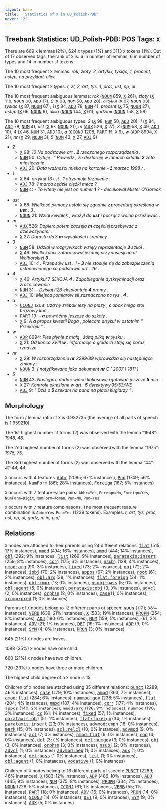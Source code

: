 ```yaml
---
layout: base
title:  'Statistics of X in UD_Polish-PDB'
udver: '2'
---
```


## Treebank Statistics: UD_Polish-PDB: POS Tags: `X`

There are 669 `X` lemmas (2%), 624 `X` types (1%) and 3113 `X` tokens (1%).
Out of 17 observed tags, the rank of `X` is: 6 in number of lemmas, 6 in number of types and 14 in number of tokens.

The 10 most frequent `X` lemmas: <em>rok, złoty, 2, artykuł, tysiąc, 1, procent, ustęp, na przykład, ulica</em>

The 10 most frequent `X` types:  <em>r, zł, 2, art, tys, 1, proc, ust, np, ul</em>

The 10 most frequent ambiguous lemmas: <em>rok</em> (<tt><a href="pl_pdb-pos-NOUN.html">NOUN</a></tt> 859, <tt><a href="pl_pdb-pos-X.html">X</a></tt> 261), <em>złoty</em> (<tt><a href="pl_pdb-pos-X.html">X</a></tt> 110, <tt><a href="pl_pdb-pos-NOUN.html">NOUN</a></tt> 60, <tt><a href="pl_pdb-pos-ADJ.html">ADJ</a></tt> 17), <em>2</em> (<tt><a href="pl_pdb-pos-X.html">X</a></tt> 98, <tt><a href="pl_pdb-pos-NUM.html">NUM</a></tt> 50, <tt><a href="pl_pdb-pos-ADJ.html">ADJ</a></tt> 20), <em>artykuł</em> (<tt><a href="pl_pdb-pos-X.html">X</a></tt> 97, <tt><a href="pl_pdb-pos-NOUN.html">NOUN</a></tt> 63), <em>tysiąc</em> (<tt><a href="pl_pdb-pos-X.html">X</a></tt> 87, <tt><a href="pl_pdb-pos-NOUN.html">NOUN</a></tt> 67), <em>1</em> (<tt><a href="pl_pdb-pos-X.html">X</a></tt> 84, <tt><a href="pl_pdb-pos-ADJ.html">ADJ</a></tt> 78, <tt><a href="pl_pdb-pos-NUM.html">NUM</a></tt> 4), <em>procent</em> (<tt><a href="pl_pdb-pos-X.html">X</a></tt> 75, <tt><a href="pl_pdb-pos-NOUN.html">NOUN</a></tt> 27), <em>ustęp</em> (<tt><a href="pl_pdb-pos-X.html">X</a></tt> 66, <tt><a href="pl_pdb-pos-NOUN.html">NOUN</a></tt> 9), <em>ulica</em> (<tt><a href="pl_pdb-pos-NOUN.html">NOUN</a></tt> 144, <tt><a href="pl_pdb-pos-X.html">X</a></tt> 61), <em>godzina</em> (<tt><a href="pl_pdb-pos-NOUN.html">NOUN</a></tt> 158, <tt><a href="pl_pdb-pos-X.html">X</a></tt> 58)

The 10 most frequent ambiguous types:  <em>2</em> (<tt><a href="pl_pdb-pos-X.html">X</a></tt> 98, <tt><a href="pl_pdb-pos-NUM.html">NUM</a></tt> 50, <tt><a href="pl_pdb-pos-ADJ.html">ADJ</a></tt> 20), <em>1</em> (<tt><a href="pl_pdb-pos-X.html">X</a></tt> 84, <tt><a href="pl_pdb-pos-ADJ.html">ADJ</a></tt> 78, <tt><a href="pl_pdb-pos-NUM.html">NUM</a></tt> 4), <em>ust</em> (<tt><a href="pl_pdb-pos-X.html">X</a></tt> 68, <tt><a href="pl_pdb-pos-NOUN.html">NOUN</a></tt> 21), <em>m</em> (<tt><a href="pl_pdb-pos-AUX.html">AUX</a></tt> 526, <tt><a href="pl_pdb-pos-X.html">X</a></tt> 27), <em>3</em> (<tt><a href="pl_pdb-pos-NUM.html">NUM</a></tt> 58, <tt><a href="pl_pdb-pos-X.html">X</a></tt> 49, <tt><a href="pl_pdb-pos-ADJ.html">ADJ</a></tt> 10), <em>4</em> (<tt><a href="pl_pdb-pos-X.html">X</a></tt> 46, <tt><a href="pl_pdb-pos-NUM.html">NUM</a></tt> 31, <tt><a href="pl_pdb-pos-ADJ.html">ADJ</a></tt> 10), <em>a</em> (<tt><a href="pl_pdb-pos-CCONJ.html">CCONJ</a></tt> 1208, <tt><a href="pl_pdb-pos-PART.html">PART</a></tt> 19, <tt><a href="pl_pdb-pos-X.html">X</a></tt> 9), <em>w</em> (<tt><a href="pl_pdb-pos-ADP.html">ADP</a></tt> 8994, <tt><a href="pl_pdb-pos-X.html">X</a></tt> 21), <em>nr</em> (<tt><a href="pl_pdb-pos-X.html">X</a></tt> 29, <tt><a href="pl_pdb-pos-NOUN.html">NOUN</a></tt> 3), <em>5</em> (<tt><a href="pl_pdb-pos-NUM.html">NUM</a></tt> 43, <tt><a href="pl_pdb-pos-X.html">X</a></tt> 27, <tt><a href="pl_pdb-pos-ADJ.html">ADJ</a></tt> 9)


* <em>2</em>
  * <tt><a href="pl_pdb-pos-X.html">X</a></tt> 98: <em>10 Na podstawie art . <b>2</b> rzeczonego rozporządzenia :</em>
  * <tt><a href="pl_pdb-pos-NUM.html">NUM</a></tt> 50: <em>Cytuję : “ Powiedz , że deklaruję w ramach składki <b>2</b> zeta miesięcznie .</em>
  * <tt><a href="pl_pdb-pos-ADJ.html">ADJ</a></tt> 20: <em>Data ważności mleka na kartonie - <b>2</b> marzec 1998 r .</em>
* <em>1</em>
  * <tt><a href="pl_pdb-pos-X.html">X</a></tt> 84: <em>artykuł 13 ust . <b>1</b> otrzymuje brzmienie :</em>
  * <tt><a href="pl_pdb-pos-ADJ.html">ADJ</a></tt> 78: <em><b>1</b> marca będzie ciężki mecz ?</em>
  * <tt><a href="pl_pdb-pos-NUM.html">NUM</a></tt> 4: <em>- To wtedy nie jest on numer <b>1</b> ? - dedukował Mister O'Goreck .</em>
* <em>ust</em>
  * <tt><a href="pl_pdb-pos-X.html">X</a></tt> 68: <em>Wielkość pomocy ustala się zgodnie z procedurą określoną w <b>ust</b> . 3 .</em>
  * <tt><a href="pl_pdb-pos-NOUN.html">NOUN</a></tt> 21: <em>Wziął kawałek , włożył do <b>ust</b> i począł z wolna przeżuwać .</em>
* <em>m</em>
  * <tt><a href="pl_pdb-pos-AUX.html">AUX</a></tt> 526: <em>Dopiero potem zaczęła <b>m</b> częściej przebywać z dziewczynami .</em>
  * <tt><a href="pl_pdb-pos-X.html">X</a></tt> 27: <em>Dorasta do 3 <b>m</b> wysokości i średnicy .</em>
* <em>3</em>
  * <tt><a href="pl_pdb-pos-NUM.html">NUM</a></tt> 58: <em>Udział w rozgrywkach wzięły reprezentacje <b>3</b> szkół .</em>
  * <tt><a href="pl_pdb-pos-X.html">X</a></tt> 49: <em>Wielki konar zatarasował jezdnię przy posesji na ul . Wolborskiej <b>3</b> .</em>
  * <tt><a href="pl_pdb-pos-ADJ.html">ADJ</a></tt> 10: <em>4 . Przepisów ust . 1 - <b>3</b> nie stosuje się do zabezpieczenia ustanowionego na podstawie art . 26 .</em>
* <em>4</em>
  * <tt><a href="pl_pdb-pos-X.html">X</a></tt> 46: <em>Artykuł 7 SEKCJA <b>4</b> : Zapobieganie dyskryminacji oraz zróżnicowanie</em>
  * <tt><a href="pl_pdb-pos-NUM.html">NUM</a></tt> 31: <em>- Dzisiaj PŻB eksploatuje <b>4</b> promy .</em>
  * <tt><a href="pl_pdb-pos-ADJ.html">ADJ</a></tt> 10: <em>Miejsca pomiarów sił zaznaczono na rys . <b>4</b> .</em>
* <em>a</em>
  * <tt><a href="pl_pdb-pos-CCONJ.html">CCONJ</a></tt> 1208: <em>Czarny źrebak leży na plaży , <b>a</b> obok niego stoi brązowy koń .</em>
  * <tt><a href="pl_pdb-pos-PART.html">PART</a></tt> 19: <em>– <b>a</b> powróćmy jeszcze do szkoły .</em>
  * <tt><a href="pl_pdb-pos-X.html">X</a></tt> 9: <em>A <b>a</b> propos kwestii Boga , polecam artykuł w ostatnim " Przekroju " .</em>
* <em>w</em>
  * <tt><a href="pl_pdb-pos-ADP.html">ADP</a></tt> 8994: <em>Pies płynie z małą , żółtą piłką <b>w</b> pysku .</em>
  * <tt><a href="pl_pdb-pos-X.html">X</a></tt> 21: <em>Od końca XVIII <b>w</b> . informacje o głodach stają się coraz rzadsze .</em>
* <em>nr</em>
  * <tt><a href="pl_pdb-pos-X.html">X</a></tt> 29: <em>W rozporządzeniu <b>nr</b> 2299/89 wprowadza się następujące zmiany :</em>
  * <tt><a href="pl_pdb-pos-NOUN.html">NOUN</a></tt> 3: <em>( notyfikowana jako dokument <b>nr</b> C ( 2007 ) 1811 )</em>
* <em>5</em>
  * <tt><a href="pl_pdb-pos-NUM.html">NUM</a></tt> 43: <em>Następnie dodać wiórki kokosowe i gotować jeszcze <b>5</b> min .</em>
  * <tt><a href="pl_pdb-pos-X.html">X</a></tt> 27: <em>Kontrole określone w art . <b>5</b> dyrektywy 95/53/WE</em>
  * <tt><a href="pl_pdb-pos-ADJ.html">ADJ</a></tt> 9: <em>" Dziś o <b>5</b> czekam na pana na placu Kuglarzy " .</em>

## Morphology

The form / lemma ratio of `X` is 0.932735 (the average of all parts of speech is 1.959210).

The 1st highest number of forms (2) was observed with the lemma “1948”: <em>1948, 48</em>.

The 2nd highest number of forms (2) was observed with the lemma “1975”: <em>1975, 75</em>.

The 3rd highest number of forms (2) was observed with the lemma “44”: <em>41-44, 44</em>.

`X` occurs with 4 features: <tt><a href="pl_pdb-feat-Abbr.html">Abbr</a></tt> (2085; 67% instances), <tt><a href="pl_pdb-feat-Pun.html">Pun</a></tt> (1749; 56% instances), <tt><a href="pl_pdb-feat-NumForm.html">NumForm</a></tt> (861; 28% instances), <tt><a href="pl_pdb-feat-Foreign.html">Foreign</a></tt> (167; 5% instances)

`X` occurs with 7 feature-value pairs: `Abbr=Yes`, `Foreign=No`, `Foreign=Yes`, `NumForm=Digit`, `NumForm=Roman`, `Pun=No`, `Pun=Yes`

`X` occurs with 7 feature combinations.
The most frequent feature combination is `Abbr=Yes|Pun=Yes` (1239 tokens).
Examples: <em>r, art, tys, proc, ust, np, ul, godz, m.in, prof</em>


## Relations

`X` nodes are attached to their parents using 24 different relations: <tt><a href="pl_pdb-dep-flat.html">flat</a></tt> (515; 17% instances), <tt><a href="pl_pdb-dep-nmod.html">nmod</a></tt> (494; 16% instances), <tt><a href="pl_pdb-dep-amod.html">amod</a></tt> (444; 14% instances), <tt><a href="pl_pdb-dep-obl.html">obl</a></tt> (292; 9% instances), <tt><a href="pl_pdb-dep-list.html">list</a></tt> (269; 9% instances), <tt><a href="pl_pdb-dep-parataxis-insert.html">parataxis:insert</a></tt> (259; 8% instances), <tt><a href="pl_pdb-dep-conj.html">conj</a></tt> (175; 6% instances), <tt><a href="pl_pdb-dep-nsubj.html">nsubj</a></tt> (128; 4% instances), <tt><a href="pl_pdb-dep-nmod-arg.html">nmod:arg</a></tt> (90; 3% instances), <tt><a href="pl_pdb-dep-fixed.html">fixed</a></tt> (73; 2% instances), <tt><a href="pl_pdb-dep-obj.html">obj</a></tt> (72; 2% instances), <tt><a href="pl_pdb-dep-iobj.html">iobj</a></tt> (70; 2% instances), <tt><a href="pl_pdb-dep-appos.html">appos</a></tt> (67; 2% instances), <tt><a href="pl_pdb-dep-root.html">root</a></tt> (61; 2% instances), <tt><a href="pl_pdb-dep-obl-arg.html">obl:arg</a></tt> (38; 1% instances), <tt><a href="pl_pdb-dep-flat-foreign.html">flat:foreign</a></tt> (34; 1% instances), <tt><a href="pl_pdb-dep-obl-cmpr.html">obl:cmpr</a></tt> (13; 0% instances), <tt><a href="pl_pdb-dep-nsubj-pass.html">nsubj:pass</a></tt> (5; 0% instances), <tt><a href="pl_pdb-dep-obl-agent.html">obl:agent</a></tt> (5; 0% instances), <tt><a href="pl_pdb-dep-parataxis-obj.html">parataxis:obj</a></tt> (3; 0% instances), <tt><a href="pl_pdb-dep-advcl.html">advcl</a></tt> (2; 0% instances), <tt><a href="pl_pdb-dep-orphan.html">orphan</a></tt> (2; 0% instances), <tt><a href="pl_pdb-dep-case.html">case</a></tt> (1; 0% instances), <tt><a href="pl_pdb-dep-xcomp-pred.html">xcomp:pred</a></tt> (1; 0% instances)

Parents of `X` nodes belong to 12 different parts of speech: <tt><a href="pl_pdb-pos-NOUN.html">NOUN</a></tt> (1171; 38% instances), <tt><a href="pl_pdb-pos-VERB.html">VERB</a></tt> (639; 21% instances), <tt><a href="pl_pdb-pos-X.html">X</a></tt> (583; 19% instances), <tt><a href="pl_pdb-pos-PROPN.html">PROPN</a></tt> (254; 8% instances), <tt><a href="pl_pdb-pos-ADJ.html">ADJ</a></tt> (190; 6% instances), <tt><a href="pl_pdb-pos-NUM.html">NUM</a></tt> (159; 5% instances),  (61; 2% instances), <tt><a href="pl_pdb-pos-ADV.html">ADV</a></tt> (21; 1% instances), <tt><a href="pl_pdb-pos-DET.html">DET</a></tt> (19; 1% instances), <tt><a href="pl_pdb-pos-ADP.html">ADP</a></tt> (9; 0% instances), <tt><a href="pl_pdb-pos-SYM.html">SYM</a></tt> (4; 0% instances), <tt><a href="pl_pdb-pos-PRON.html">PRON</a></tt> (3; 0% instances)

645 (21%) `X` nodes are leaves.

1088 (35%) `X` nodes have one child.

660 (21%) `X` nodes have two children.

720 (23%) `X` nodes have three or more children.

The highest child degree of a `X` node is 15.

Children of `X` nodes are attached using 35 different relations: <tt><a href="pl_pdb-dep-punct.html">punct</a></tt> (2289; 46% instances), <tt><a href="pl_pdb-dep-case.html">case</a></tt> (479; 10% instances), <tt><a href="pl_pdb-dep-amod.html">amod</a></tt> (363; 7% instances), <tt><a href="pl_pdb-dep-amod-flat.html">amod:flat</a></tt> (284; 6% instances), <tt><a href="pl_pdb-dep-nummod-gov.html">nummod:gov</a></tt> (238; 5% instances), <tt><a href="pl_pdb-dep-flat.html">flat</a></tt> (204; 4% instances), <tt><a href="pl_pdb-dep-nmod.html">nmod</a></tt> (187; 4% instances), <tt><a href="pl_pdb-dep-conj.html">conj</a></tt> (177; 4% instances), <tt><a href="pl_pdb-dep-appos.html">appos</a></tt> (140; 3% instances), <tt><a href="pl_pdb-dep-nmod-arg.html">nmod:arg</a></tt> (136; 3% instances), <tt><a href="pl_pdb-dep-nummod.html">nummod</a></tt> (130; 3% instances), <tt><a href="pl_pdb-dep-cc.html">cc</a></tt> (61; 1% instances), <tt><a href="pl_pdb-dep-fixed.html">fixed</a></tt> (57; 1% instances), <tt><a href="pl_pdb-dep-parataxis-obj.html">parataxis:obj</a></tt> (51; 1% instances), <tt><a href="pl_pdb-dep-flat-foreign.html">flat:foreign</a></tt> (34; 1% instances), <tt><a href="pl_pdb-dep-parataxis-insert.html">parataxis:insert</a></tt> (23; 0% instances), <tt><a href="pl_pdb-dep-advmod-emph.html">advmod:emph</a></tt> (16; 0% instances), <tt><a href="pl_pdb-dep-mark.html">mark</a></tt> (15; 0% instances), <tt><a href="pl_pdb-dep-acl-relcl.html">acl:relcl</a></tt> (10; 0% instances), <tt><a href="pl_pdb-dep-advmod.html">advmod</a></tt> (9; 0% instances), <tt><a href="pl_pdb-dep-acl.html">acl</a></tt> (7; 0% instances), <tt><a href="pl_pdb-dep-nmod-flat.html">nmod:flat</a></tt> (6; 0% instances), <tt><a href="pl_pdb-dep-cop.html">cop</a></tt> (4; 0% instances), <tt><a href="pl_pdb-dep-det.html">det</a></tt> (3; 0% instances), <tt><a href="pl_pdb-dep-det-numgov.html">det:numgov</a></tt> (3; 0% instances), <tt><a href="pl_pdb-dep-obj.html">obj</a></tt> (3; 0% instances), <tt><a href="pl_pdb-dep-orphan.html">orphan</a></tt> (3; 0% instances), <tt><a href="pl_pdb-dep-nsubj.html">nsubj</a></tt> (2; 0% instances), <tt><a href="pl_pdb-dep-advcl.html">advcl</a></tt> (1; 0% instances), <tt><a href="pl_pdb-dep-advmod-neg.html">advmod:neg</a></tt> (1; 0% instances), <tt><a href="pl_pdb-dep-aux.html">aux</a></tt> (1; 0% instances), <tt><a href="pl_pdb-dep-det-poss.html">det:poss</a></tt> (1; 0% instances), <tt><a href="pl_pdb-dep-list.html">list</a></tt> (1; 0% instances), <tt><a href="pl_pdb-dep-obl-agent.html">obl:agent</a></tt> (1; 0% instances), <tt><a href="pl_pdb-dep-vocative.html">vocative</a></tt> (1; 0% instances)

Children of `X` nodes belong to 16 different parts of speech: <tt><a href="pl_pdb-pos-PUNCT.html">PUNCT</a></tt> (2289; 46% instances), <tt><a href="pl_pdb-pos-X.html">X</a></tt> (583; 12% instances), <tt><a href="pl_pdb-pos-ADP.html">ADP</a></tt> (486; 10% instances), <tt><a href="pl_pdb-pos-ADJ.html">ADJ</a></tt> (445; 9% instances), <tt><a href="pl_pdb-pos-NUM.html">NUM</a></tt> (375; 8% instances), <tt><a href="pl_pdb-pos-PROPN.html">PROPN</a></tt> (334; 7% instances), <tt><a href="pl_pdb-pos-NOUN.html">NOUN</a></tt> (228; 5% instances), <tt><a href="pl_pdb-pos-CCONJ.html">CCONJ</a></tt> (61; 1% instances), <tt><a href="pl_pdb-pos-VERB.html">VERB</a></tt> (55; 1% instances), <tt><a href="pl_pdb-pos-PART.html">PART</a></tt> (18; 0% instances), <tt><a href="pl_pdb-pos-ADV.html">ADV</a></tt> (16; 0% instances), <tt><a href="pl_pdb-pos-PRON.html">PRON</a></tt> (14; 0% instances), <tt><a href="pl_pdb-pos-SCONJ.html">SCONJ</a></tt> (14; 0% instances), <tt><a href="pl_pdb-pos-DET.html">DET</a></tt> (9; 0% instances), <tt><a href="pl_pdb-pos-SYM.html">SYM</a></tt> (9; 0% instances), <tt><a href="pl_pdb-pos-AUX.html">AUX</a></tt> (5; 0% instances)

